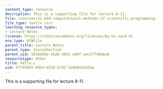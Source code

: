 ```yaml
---
content_type: resource
description: This is a supporting file for lecture 8-11.
file: /courses/12-010-computational-methods-of-scientific-programming-fall-2011/b77450478d54b5105c923adb9cb542ea_hello.c
file_type: text/x-csrc
learning_resource_types:
- Lecture Notes
license: https://creativecommons.org/licenses/by-nc-sa/4.0/
ocw_type: OCWFile
parent_title: Lecture Notes
parent_type: CourseSection
parent_uid: 5816426e-e626-2b91-ed6f-aec27f48aba8
resourcetype: Other
title: hello.c
uid: b7745047-8d54-b510-5c92-3adb9cb542ea
---
```

This is a supporting file for lecture 8-11.